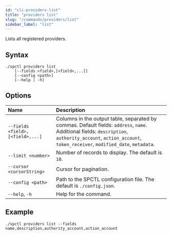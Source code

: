 ```yaml
---
id: "cli-providers-list"
title: "providers list"
slug: "/commands/providers/list"
sidebar_label: "list"
---
```


Lists all registered providers.

## Syntax

```
./spctl providers list
    [--fields <field>,[<field>,...]]
    [--config <path>]
    [--help | -h]
```

## Options  

| <div style={{width:265}}>**Name**</div> | **Description** |
| :- | :- |
| `--fields <field>,[<field>,...]`| Columns in the output table, separated by commas. Default fields: `address`, `name`. Additional fields: `description`, `authority_account`, `action_account`, `token_receiver`, `modified_date`, `metadata`. |
| `--limit <number>` | Number of records to display. The default is `10`. |
| `--cursor <cursorString>` | Cursor for pagination. |
| `--config <path>` | Path to the SPCTL configuration file. The default is `./config.json`. |
| `--help`, `-h` | Help for the command. |

## Example

```
./spctl providers list --fields name,description,authority_account,action_account
```